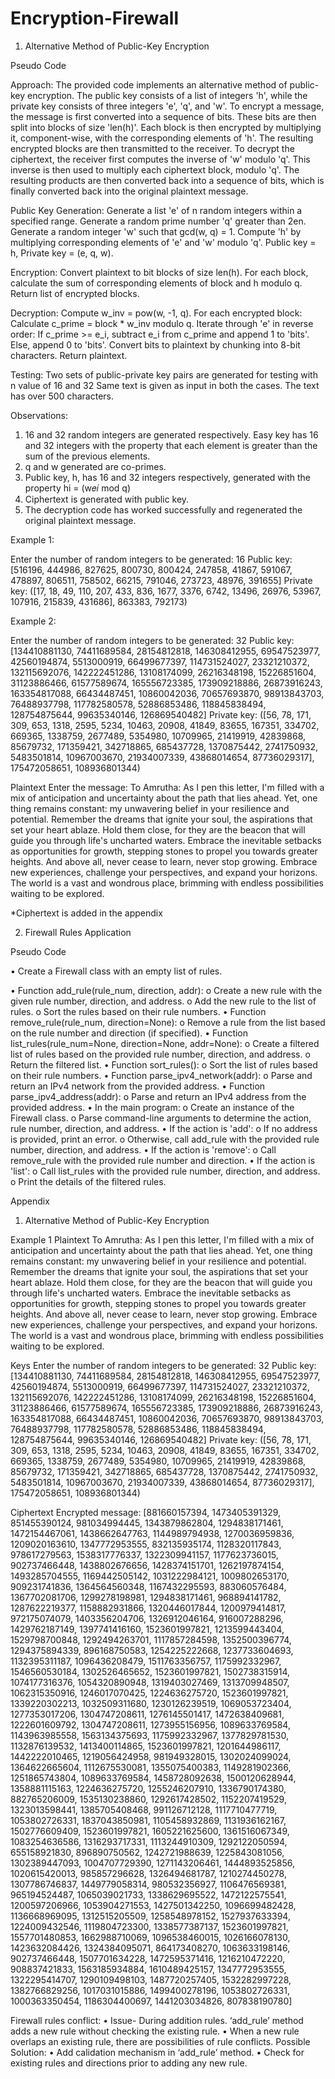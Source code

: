 # Encryption-Firewall
1. Alternative Method of Public-Key Encryption

Pseudo Code 

Approach: The provided code implements an alternative method of public-key encryption. The public key consists of a list of integers 'h', while the private key consists of three integers 'e', 'q', and 'w'. To encrypt a message, the message is first converted into a sequence of bits. These bits are then split into blocks of size 'len(h)'. Each block is then encrypted by multiplying it, component-wise, with the corresponding elements of 'h'. The resulting encrypted blocks are then transmitted to the receiver. To decrypt the ciphertext, the receiver first computes the inverse of 'w' modulo 'q'. This inverse is then used to multiply each ciphertext block, modulo 'q'. The resulting products are then converted back into a sequence of bits, which is finally converted back into the original plaintext message.

Public Key Generation:
Generate a list 'e' of n random integers within a specified range.
Generate a random prime number 'q' greater than 2en.
Generate a random integer 'w' such that gcd(w, q) = 1.
Compute 'h' by multiplying corresponding elements of 'e' and 'w' modulo 'q'.
Public key = h, Private key = (e, q, w).

Encryption:
Convert plaintext to bit blocks of size len(h).
For each block, calculate the sum of corresponding elements of block and h modulo q.
Return list of encrypted blocks.

Decryption:
Compute w_inv = pow(w, -1, q).
For each encrypted block:
Calculate c_prime = block * w_inv modulo q.
Iterate through 'e' in reverse order:
If c_prime >= e_i, subtract e_i from c_prime and append 1 to 'bits'.
Else, append 0 to 'bits'.
Convert bits to plaintext by chunking into 8-bit characters.
Return plaintext.

Testing:
Two sets of public-private key pairs are generated for testing with n value of 16 and 32
Same text is given as input in both the cases. The text has over 500 characters. 

Observations: 
1.	16 and 32 random integers are generated respectively. Easy key has 16 and 32 integers with the property that each element is greater than the sum of the previous elements. 
2.	q and w generated are co-primes. 
3.	Public key, h, has 16 and 32 integers respectively, generated with the property hi = (w𝑒𝑖 mod q)
4.	Ciphertext is generated with public key. 
5.	The decryption code has worked successfully and regenerated the original plaintext message. 

Example 1: 

Enter the number of random integers to be generated: 16
Public key: [516196, 444986, 827625, 800730, 800424, 247858, 41867, 591067, 478897, 806511, 758502, 66215, 791046, 273723, 48976, 391655]
Private key: ([17, 18, 49, 110, 207, 433, 836, 1677, 3376, 6742, 13496, 26976, 53967, 107916, 215839, 431686], 863383, 792173)

Example 2: 

Enter the number of random integers to be generated: 32
Public key: [134410881130, 74411689584, 28154812818, 146308412955, 69547523977, 42560194874, 5513000919, 66499677397, 114731524027, 23321210372, 132115692076, 142222451286, 13108174099, 26216348198, 15226851604, 31123886466, 61577589674, 165556723385, 173909218886, 26873916243, 163354817088, 66434487451, 10860042036, 70657693870, 98913843703, 76488937798, 117782580578, 52886853486, 118845838494, 128754875644, 99635340146, 126869540482]
Private key: ([56, 78, 171, 309, 653, 1318, 2595, 5234, 10463, 20908, 41849, 83655, 167351, 334702, 669365, 1338759, 2677489, 5354980, 10709965, 21419919, 42839868, 85679732, 171359421, 342718865, 685437728, 1370875442, 2741750932, 5483501814, 10967003670, 21934007339, 43868014654, 87736029317], 175472058651, 108936801344)

Plaintext
Enter the message: To Amrutha: As I pen this letter, I'm filled with a mix of anticipation and uncertainty about the path that lies ahead. Yet, one thing remains constant: my unwavering belief in your resilience and potential.  Remember the dreams that ignite your soul, the aspirations that set your heart ablaze. Hold them close, for they are the beacon that will guide you through life's uncharted waters. Embrace the inevitable setbacks as opportunities for growth, stepping stones to propel you towards greater heights.  And above all, never cease to learn, never stop growing. Embrace new experiences, challenge your perspectives, and expand your horizons. The world is a vast and wondrous place, brimming with endless possibilities waiting to be explored.

*Ciphertext is added in the appendix


2. Firewall Rules Application

Pseudo Code

•	Create a Firewall class with an empty list of rules.

•	Function add_rule(rule_num, direction, addr):
o	Create a new rule with the given rule number, direction, and address.
o	Add the new rule to the list of rules.
o	Sort the rules based on their rule numbers.
•	Function remove_rule(rule_num, direction=None):
o	Remove a rule from the list based on the rule number and direction (if specified).
•	Function list_rules(rule_num=None, direction=None, addr=None):
o	Create a filtered list of rules based on the provided rule number, direction, and address.
o	Return the filtered list.
•	Function sort_rules():
o	Sort the list of rules based on their rule numbers.
•	Function parse_ipv4_network(addr):
o	Parse and return an IPv4 network from the provided address.
•	Function parse_ipv4_address(addr):
o	Parse and return an IPv4 address from the provided address.
•	In the main program:
o	Create an instance of the Firewall class.
o	Parse command-line arguments to determine the action, rule number, direction, and address.
•	If the action is 'add':
o	If no address is provided, print an error.
o	Otherwise, call add_rule with the provided rule number, direction, and address.
•	If the action is 'remove':
o	Call remove_rule with the provided rule number and direction.
•	If the action is 'list':
o	Call list_rules with the provided rule number, direction, and address.
o	Print the details of the filtered rules.




Appendix

1. Alternative Method of Public-Key Encryption

Example 1
Plaintext
To Amrutha: As I pen this letter, I'm filled with a mix of anticipation and uncertainty about the path that lies ahead. Yet, one thing remains constant: my unwavering belief in your resilience and potential.  Remember the dreams that ignite your soul, the aspirations that set your heart ablaze. Hold them close, for they are the beacon that will guide you through life's uncharted waters. Embrace the inevitable setbacks as opportunities for growth, stepping stones to propel you towards greater heights.  And above all, never cease to learn, never stop growing. Embrace new experiences, challenge your perspectives, and expand your horizons. The world is a vast and wondrous place, brimming with endless possibilities waiting to be explored.

Keys
Enter the number of random integers to be generated: 32
Public key: [134410881130, 74411689584, 28154812818, 146308412955, 69547523977, 42560194874, 5513000919, 66499677397, 114731524027, 23321210372, 132115692076, 142222451286, 13108174099, 26216348198, 15226851604, 31123886466, 61577589674, 165556723385, 173909218886, 26873916243, 163354817088, 66434487451, 10860042036, 70657693870, 98913843703, 76488937798, 117782580578, 52886853486, 118845838494, 128754875644, 99635340146, 126869540482]
Private key: ([56, 78, 171, 309, 653, 1318, 2595, 5234, 10463, 20908, 41849, 83655, 167351, 334702, 669365, 1338759, 2677489, 5354980, 10709965, 21419919, 42839868, 85679732, 171359421, 342718865, 685437728, 1370875442, 2741750932, 5483501814, 10967003670, 21934007339, 43868014654, 87736029317], 175472058651, 108936801344)

Ciphertext
Encrypted message: [881660157394, 1473405391329, 851455390124, 981034994445, 1343879862804, 1294838171461, 1472154467061, 1438662647763, 1144989794938, 1270036959836, 1209020163610, 1347772953555, 832135935174, 1128320117843, 978617279563, 1538317776337, 1322309941157, 1177623736015, 902737466448, 1438802676656, 1428374151701, 1262197874154, 1493285704555, 1169442505142, 1031222984121, 1009802653170, 909231741836, 1364564560348, 1167432295593, 883060576484, 1367702081706, 1299278198981, 1294838171461, 968894141782, 1287622219377, 1158882931866, 1320446017844, 1200979414817, 972175074079, 1403356204706, 1326912046164, 916007288296, 1429762187149, 1397741416160, 1523601997821, 1213599443404, 1529798700848, 1292494263701, 1117857284598, 1352500396774, 1294375894339, 896168750583, 1254225222668, 1237733604693, 1132395311187, 1096436208479, 1511763356757, 1175992332967, 1546560530184, 1302526465652, 1523601997821, 1502738315914, 1074177316376, 1054320890948, 1319403027469, 1313709948507, 1062315350916, 1246017070425, 1224636275720, 1523601997821, 1339220302213, 1032509311680, 1230126239519, 1069053723404, 1277353017206, 1304747208611, 1276145501417, 1472638409681, 1222601609792, 1304747208611, 1273955156956, 1089633769584, 1143963985558, 1563134375693, 1175992332967, 1377829781530, 1132876139532, 1413400114865, 1523601997821, 1201644986117, 1442222010465, 1219056424958, 981949328015, 1302024099024, 1364622665604, 1112675530081, 1355075400383, 1149281902366, 1251865743804, 1089633769584, 1458728092638, 1500120628944, 1358881115163, 1224636275720, 1255246207910, 1336790174380, 882765206009, 1535130238860, 1292617428502, 1152207419529, 1323013598441, 1385705408468, 991126712128, 1117710477719, 1053802726331, 1837043850981, 1105458932869, 1131936162167, 1502776609409, 1523601997821, 1605221625600, 1361516067349, 1083254636586, 1316293717331, 1113244910309, 1292122050594, 655158921830, 896890750562, 1242721988639, 1225843081056, 1302389447093, 1004707729390, 1271143206461, 1444893525856, 1020615420013, 985857296628, 1326494681787, 1210274450278, 1307786746837, 1449779058314, 980532356927, 1106476569381, 965194524487, 1065039021733, 1338629695522, 1472122575541, 1200597206966, 1053904271553, 1427501342250, 1096699482428, 1136668969095, 1312515205509, 1258548978152, 1527937633394, 1224009432546, 1119804723300, 1338577387137, 1523601997821, 1557701480853, 1662988710069, 1096538460015, 1026166078130, 1423632084426, 1324384095071, 864173408270, 1063633198146, 902737466448, 1507701634228, 1472595371416, 1216210472220, 908837421833, 1563185934884, 1610489425157, 1347772953555, 1322295414707, 1290109498103, 1487720257405, 1532282997228, 1382766829256, 1017031015886, 1499400278196, 1053802726331, 1000363350454, 1186304400697, 1441203034826, 807838190780]

Firewall rules conflict:
• Issue- During addition rules. ‘add_rule’ method adds a new rule without checking the 
existing rule.
• When a new rule overlaps an existing rule, there are possibilities of rule conflicts.
Possible Solution:
• Add calidation mechanism in ‘add_rule’ method.
• Check for existing rules and directions prior to adding any new rule.
